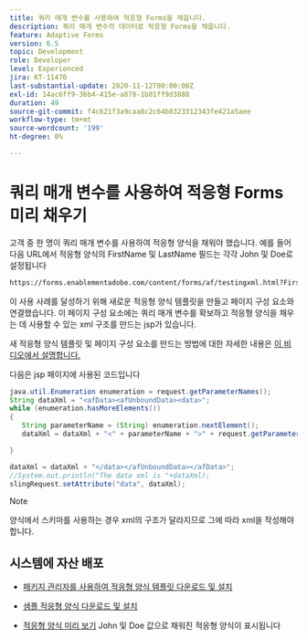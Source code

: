 ```yaml
---
title: 쿼리 매개 변수를 사용하여 적응형 Forms을 채웁니다.
description: 쿼리 매개 변수의 데이터로 적응형 Forms을 채웁니다.
feature: Adaptive Forms
version: 6.5
topic: Development
role: Developer
level: Experienced
jira: KT-11470
last-substantial-update: 2020-11-12T00:00:00Z
exl-id: 14ac6ff9-36b4-415e-a878-1b01ff9d3888
duration: 49
source-git-commit: f4c621f3a9caa8c2c64b8323312343fe421a5aee
workflow-type: tm+mt
source-wordcount: '199'
ht-degree: 0%

---
```


# 쿼리 매개 변수를 사용하여 적응형 Forms 미리 채우기

고객 중 한 명이 쿼리 매개 변수를 사용하여 적응형 양식을 채워야 했습니다. 예를 들어 다음 URL에서 적응형 양식의 FirstName 및 LastName 필드는 각각 John 및 Doe로 설정됩니다

```html
https://forms.enablementadobe.com/content/forms/af/testingxml.html?FirstName=John&LastName=Doe
```

이 사용 사례를 달성하기 위해 새로운 적응형 양식 템플릿을 만들고 페이지 구성 요소와 연결했습니다. 이 페이지 구성 요소에는 쿼리 매개 변수를 확보하고 적응형 양식을 채우는 데 사용할 수 있는 xml 구조를 만드는 jsp가 있습니다.

새 적응형 양식 템플릿 및 페이지 구성 요소를 만드는 방법에 대한 자세한 내용은 [이 비디오에서 설명합니다.](https://experienceleague.adobe.com/docs/experience-manager-learn/forms/storing-and-retrieving-form-data/part5.html?lang=en)

다음은 jsp 페이지에 사용된 코드입니다

```java
java.util.Enumeration enumeration = request.getParameterNames();
String dataXml = "<afData><afUnboundData><data>";
while (enumeration.hasMoreElements())
{
   String parameterName = (String) enumeration.nextElement();
   dataXml = dataXml + "<" + parameterName + ">" + request.getParameter(parameterName) + "</" + parameterName + ">";

}

dataXml = dataXml + "</data></afUnboundData></afData>";
//System.out.println("The data xml is "+dataXml);
slingRequest.setAttribute("data", dataXml);
```

>[!NOTE]
>
>양식에서 스키마를 사용하는 경우 xml의 구조가 달라지므로 그에 따라 xml을 작성해야 합니다.


## 시스템에 자산 배포

* [패키지 관리자를 사용하여 적응형 양식 템플릿 다운로드 및 설치](assets/populate-with-xml.zip)
* [샘플 적응형 양식 다운로드 및 설치](assets/populate-af-with-query-paramters-form.zip)

* [적응형 양식 미리 보기](http://localhost:4502/content/dam/formsanddocuments/testingxml/jcr:content?wcmmode=disabled&amp;FirstName=John&amp;LastName=Doe)
John 및 Doe 값으로 채워진 적응형 양식이 표시됩니다

